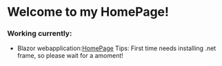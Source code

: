 # Welcome to my HomePage!

### Working currently:
- Blazor webapplication:[HomePage](/Home)
  Tips: First time needs installing .net frame, so please wait for a amoment!
